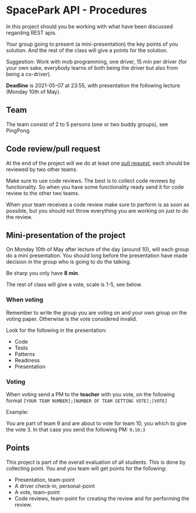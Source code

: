 # SpacePark API - Procedures
In this project should you be working with what have been discussed regarding REST apis.

Your group going to present (a mini-presentation) the key points of you solution. And the rest of the class will give a points for the solution.

Suggestion: Work with mob programming, one driver, 15 min per driver (for your own sake, everybody learns of both being the driver but also from being a co-driver).

**Deadline** is 2021-05-07 at 23:55, with presentation the following lecture (Monday 10th of May).

## Team

The team consist of 2 to 5 persons (one or two buddy groups), see PingPong.

## Code review/pull request

At the end of the project will we do at least one [pull request](https://lab.github.com/githubtraining/reviewing-pull-requests), each should be reviewed by two other teams.

Make sure to use code reviews. The best is to collect code reviews by functionality. So when you have some functionality ready send it for code review to the other two teams.

When your team receives a code review make sure to perform is as soon as possible, but you should not throw everything you are working on just to do the review.

## Mini-presentation of the project

On Monday 10th of May after lecture of the day (around 10), will each group do a mini presentation. You should long before the presentation have made decision in the group who is going to do the talking.

Be sharp you only have **8 min**.

The rest of class will give a vote, scale is 1-5, see below.

### When voting

Remember to write the group you are voting on and your own group on the voting paper. Otherwise is the vote considered invalid.

Look for the following in the presentation:

- Code
- Tests
- Patterns
- Readiness
- Presentation

### Voting

When voting send a PM to the **teacher** with you vote, on the following format `[YOUR TEAM NUMBER];[NUMBER OF TEAM GETTING VOTE];[VOTE]`

Example:

You are part of team 9 and are about to vote for team 10, you which to give the vote 3. In that case you send the following PM: `9;10;3`

## Points

This project is part of the overall evaluation of all students. This is done by collecting point. You and you team will get points for the following:

- Presentation, team-point
- A driver check-in, personal-point
- A vote, team-point
- Code reviews, team-point for creating the review and for performing the review.
